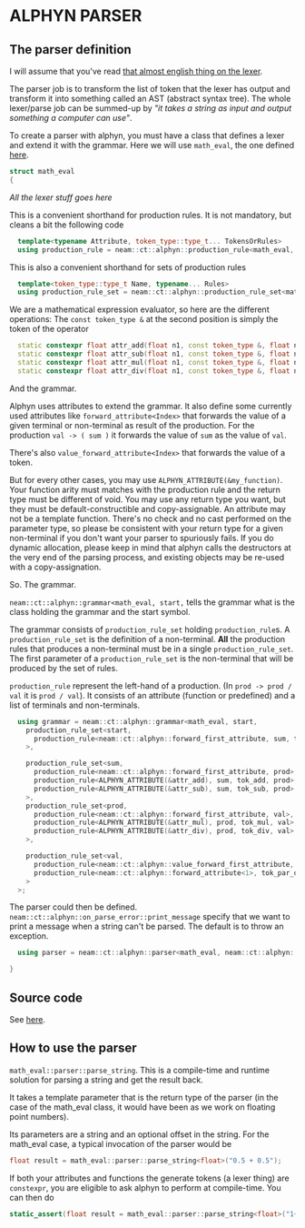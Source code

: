 
# ALPHYN PARSER

## The parser definition

I will assume that you've read [that almost english thing on the lexer](lexer.md).

The parser job is to transform the list of token that the lexer has output and transform it into something called an AST (abstract syntax tree).
The whole lexer/parse job can be summed-up by *"it takes a string as input and output something a computer can use"*.

To create a parser with alphyn, you must have a class that defines a lexer and extend it with the grammar.
Here we will use `math_eval`, the one defined [here](lexer.md).

```c++
struct math_eval
{
```
*All the lexer stuff goes here*

This is a convenient shorthand for production rules. It is not mandatory, but cleans a bit the following code
```c++
  template<typename Attribute, token_type::type_t... TokensOrRules>
  using production_rule = neam::ct::alphyn::production_rule<math_eval, Attribute, TokensOrRules...>;
```

This is also a convenient shorthand for sets of production rules
```c++
  template<token_type::type_t Name, typename... Rules>
  using production_rule_set = neam::ct::alphyn::production_rule_set<math_eval, Name, Rules...>;
```

We are a mathematical expression evaluator, so here are the different operations:
The `const token_type &` at the second position is simply the token of the operator
```c++
  static constexpr float attr_add(float n1, const token_type &, float n2) { return n1 + n2; }
  static constexpr float attr_sub(float n1, const token_type &, float n2) { return n1 - n2; }
  static constexpr float attr_mul(float n1, const token_type &, float n2) { return n1 * n2; }
  static constexpr float attr_div(float n1, const token_type &, float n2) { return n1 / n2; }
```


And the grammar.

Alphyn uses attributes to extend the grammar. It also define some currently used attributes like
`forward_attribute<Index>` that forwards the value of a given terminal or non-terminal as result of the production.
For the production `val -> ( sum )` it forwards the value of `sum` as the value of `val`.

There's also `value_forward_attribute<Index>` that forwards the value of a token.

But for every other cases, you may use `ALPHYN_ATTRIBUTE(&my_function)`.
Your function arity must matches with the production rule and the return type must be different of void.
You may use any return type you want, but they must be default-constructible and copy-assignable. An attribute may not be a template function.
There's no check and no cast performed on the parameter type, so please be consistent with your return type for a given
non-terminal if you don't want your parser to spuriously fails.
If you do dynamic allocation, please keep in mind that alphyn calls the destructors at the very end of the parsing process,
and existing objects may be re-used with a copy-assignation.

So. The grammar.

`neam::ct::alphyn::grammar<math_eval, start,` tells the grammar what is the class holding the grammar and the start symbol.

The grammar consists of `production_rule_set` holding `production_rule`s.
A `production_rule_set` is the definition of a non-terminal. **All** the production rules
that produces a non-terminal must be in a single `production_rule_set`.
The first parameter of a `production_rule_set` is the non-terminal that will be produced by the set of rules.

`production_rule` represent the left-hand of a production. (In `prod -> prod / val` it is `prod / val`).
It consists of an attribute (function or predefined) and a list of terminals and non-terminals.

```c++
  using grammar = neam::ct::alphyn::grammar<math_eval, start,
    production_rule_set<start,
      production_rule<neam::ct::alphyn::forward_first_attribute, sum, tok_end>      // start -> sum
    >,

    production_rule_set<sum,
      production_rule<neam::ct::alphyn::forward_first_attribute, prod>,             // sum -> prod
      production_rule<ALPHYN_ATTRIBUTE(&attr_add), sum, tok_add, prod>,             // sum -> sum + prod
      production_rule<ALPHYN_ATTRIBUTE(&attr_sub), sum, tok_sub, prod>              // sum -> sum - prod
    >,
    production_rule_set<prod,
      production_rule<neam::ct::alphyn::forward_first_attribute, val>,              // prod -> val
      production_rule<ALPHYN_ATTRIBUTE(&attr_mul), prod, tok_mul, val>,             // prod -> prod * val
      production_rule<ALPHYN_ATTRIBUTE(&attr_div), prod, tok_div, val>              // prod -> prod / val
    >,

    production_rule_set<val,
      production_rule<neam::ct::alphyn::value_forward_first_attribute, tok_number>,               // val -> number
      production_rule<neam::ct::alphyn::forward_attribute<1>, tok_par_open, sum, tok_par_close>   // val -> ( sum )
    >
  >;
```

The parser could then be defined.
`neam::ct::alphyn::on_parse_error::print_message` specify that we want to print a message when a string can't be parsed.
The default is to throw an exception.
```c++
  using parser = neam::ct::alphyn::parser<math_eval, neam::ct::alphyn::on_parse_error::print_message>;
```

```c++
}
```

## Source code

See [here](../samples/test/main.cpp).

## How to use the parser

`math_eval::parser::parse_string`. This is a compile-time and runtime solution for parsing a string and get the result back.

It takes a template parameter that is the return type of the parser (in the case of the math_eval class, it would have been <float> as we work on floating point numbers).

Its parameters are a string and an optional offset in the string.
For the math_eval case, a typical invocation of the parser would be
```c++
float result = math_eval::parser::parse_string<float>("0.5 + 0.5");
```

If both your attributes and functions the generate tokens (a lexer thing) are `constexpr`, you are eligible to ask alphyn to perform at compile-time.
You can then do

```c++
static_assert(float result = math_eval::parser::parse_string<float>("1+1") == 2, "Either the world has became wrong or alphyn has a problem. (please check the world)");
```
